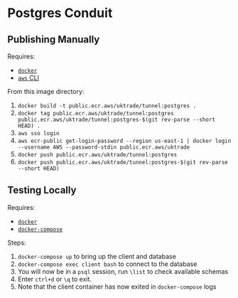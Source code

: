 # Postgres Conduit

## Publishing Manually

Requires:

- [`docker`](https://www.docker.com)
- [`aws` CLI](https://aws.amazon.com/cli/)

From this image directory:

1. `docker build -t public.ecr.aws/uktrade/tunnel:postgres .`
2. `docker tag public.ecr.aws/uktrade/tunnel:postgres public.ecr.aws/uktrade/tunnel:postgres-$(git rev-parse --short HEAD) .`
3. `aws sso login`
4. `aws ecr-public get-login-password --region us-east-1 | docker login --username AWS --password-stdin public.ecr.aws/uktrade`
5. `docker push public.ecr.aws/uktrade/tunnel:postgres`
6. `docker push public.ecr.aws/uktrade/tunnel:postgres-$(git rev-parse --short HEAD)`

## Testing Locally

Requires:

- [`docker`](https://www.docker.com)
- [`docker-compose`](https://docs.docker.com/compose/)

Steps:

1. `docker-compose up` to bring up the client and database
2. `docker-compose exec client bash` to connect to the database
3. You will now be in a `psql` session, run `\list` to check available schemas
4. Enter `ctrl+d` or `\q` to exit.
5. Note that the client container has now exited in `docker-compose` logs
